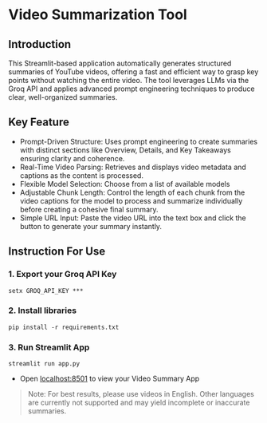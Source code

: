 # Video Summarization Tool

## Introduction

This Streamlit-based application automatically generates structured summaries of YouTube videos, offering a fast and efficient way to grasp key points without watching the entire video. The tool leverages LLMs via the Groq API and applies advanced prompt engineering techniques to produce clear, well-organized summaries.

## Key Feature
- Prompt-Driven Structure: Uses prompt engineering to create summaries with distinct sections like Overview, Details, and Key Takeaways ensuring clarity and coherence.
- Real-Time Video Parsing: Retrieves and displays video metadata and captions as the content is processed.
- Flexible Model Selection: Choose from a list of available models
- Adjustable Chunk Length: Control the length of each chunk from the video captions for the model to process and summarize individually before creating a cohesive final summary.
- Simple URL Input: Paste the video URL into the text box and click the button to generate your summary instantly.

## Instruction For Use

### 1. Export your Groq API Key

```terminal
setx GROQ_API_KEY ***
```

### 2. Install libraries

```terminal
pip install -r requirements.txt
```

### 3. Run Streamlit App

```terminal
streamlit run app.py
```

- Open [localhost:8501](http://localhost:8501) to view your Video Summary App

> Note: For best results, please use videos in English. Other languages are currently not supported and may yield incomplete or inaccurate summaries.